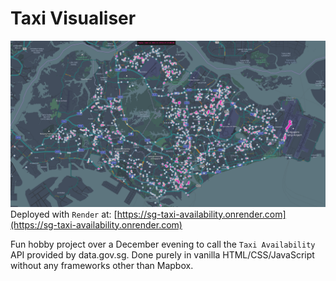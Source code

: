 # Taxi Visualiser
![demo-image](demo.png "Demo")
Deployed with `Render` at: [https://sg-taxi-availability.onrender.com](https://sg-taxi-availability.onrender.com)

Fun hobby project over a December evening to call the `Taxi Availability` API provided by data.gov.sg. Done purely in vanilla HTML/CSS/JavaScript without any frameworks other than Mapbox.

